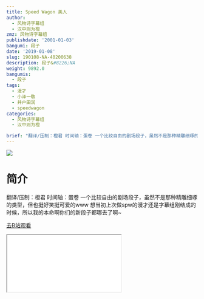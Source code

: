 ```yaml
---
title: Speed Wagon 美人
author:
  - 风物诗字幕组
  - 汉中则为橙
zmz: 风物诗字幕组
publishdate: '2001-01-03'
bangumi: 段子
date: '2019-01-08'
slug: 190108-NA-40200638
description: 段子&#8226;NA
weight: 9892.0
bangumis:
  - 段子
tags:
  - 漫才
  - 小泽一敬
  - 井户田润
  - speedwagon
categories:
  - 风物诗字幕组
  - 汉中则为橙

brief: "翻译/压制：橙君 时间轴：蛋卷 一个比较自由的剧场段子，虽然不是那种精雕细琢的类型，但也挺好笑挺可爱的www 想当初上次做spw的漫才还是字幕组刚结成的时候，所以我的本命啊你们的新段子都哪去了啊~"
---
```

![](https://i.imgur.com/IpJzCof.jpg)
# 简介  
翻译/压制：橙君 时间轴：蛋卷
一个比较自由的剧场段子，虽然不是那种精雕细琢的类型，但也挺好笑挺可爱的www
想当初上次做spw的漫才还是字幕组刚结成的时候，所以我的本命啊你们的新段子都哪去了啊~  

[去B站观看](https://www.bilibili.com/video/av40200638/)
<div class ="resp-container"><iframe class="testiframe" src="//player.bilibili.com/player.html?aid=40200638"", scrolling="no", allowfullscreen="true" > </iframe></div> 
